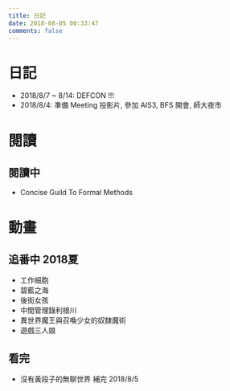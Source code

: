 ```yaml
---
title: 日記
date: 2018-08-05 00:33:47
comments: false
---
```

# 日記
- 2018/8/7 ~ 8/14: DEFCON !!!
- 2018/8/4: 準備 Meeting 投影片, 參加 AIS3, BFS 開會, 師大夜市 

# 閱讀
## 閱讀中
- Concise Guild To Formal Methods

# 動畫
## 追番中 2018夏
- 工作細胞
- 碧藍之海
- 後街女孩
- 中間管理錄利根川
- 異世界魔王與召喚少女的奴隸魔術
- 遊戲三人娘

## 看完
- 沒有黃段子的無聊世界 補完 2018/8/5